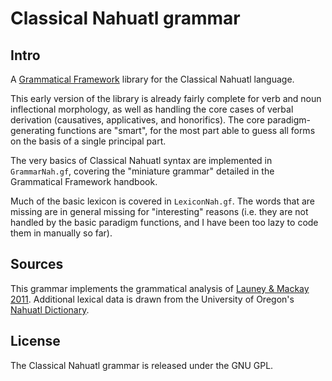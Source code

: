 # Classical Nahuatl grammar

## Intro

A [Grammatical Framework](http://www.grammaticalframework.org) library for the Classical Nahuatl language.

This early version of the library is already fairly complete for verb and noun inflectional morphology, as well as handling the core cases of verbal derivation (causatives, applicatives, and honorifics). The core paradigm-generating functions are "smart", for the most part able to guess all forms on the basis of a single principal part.

The very basics of Classical Nahuatl syntax are implemented in `GrammarNah.gf`, covering the "miniature grammar" detailed in the Grammatical Framework handbook.

Much of the basic lexicon is covered in `LexiconNah.gf`. The words that are missing are in general missing for "interesting" reasons (i.e. they are not handled by the basic paradigm functions, and I have been too lazy to code them in manually so far).

## Sources

This grammar implements the grammatical analysis of [Launey & Mackay 2011](http://books.google.com/books?id=nL5cMgEACAAJ&dq=0521732298&hl=en&sa=X&ei=2_BJUf-AIfW24AONhYCQBA&ved=0CFAQ6AEwBg). Additional lexical data is drawn from the University of Oregon's [Nahuatl Dictionary](http://whp.uoregon.edu/dictionaries/nahuatl/).

## License

The Classical Nahuatl grammar is released under the GNU GPL.